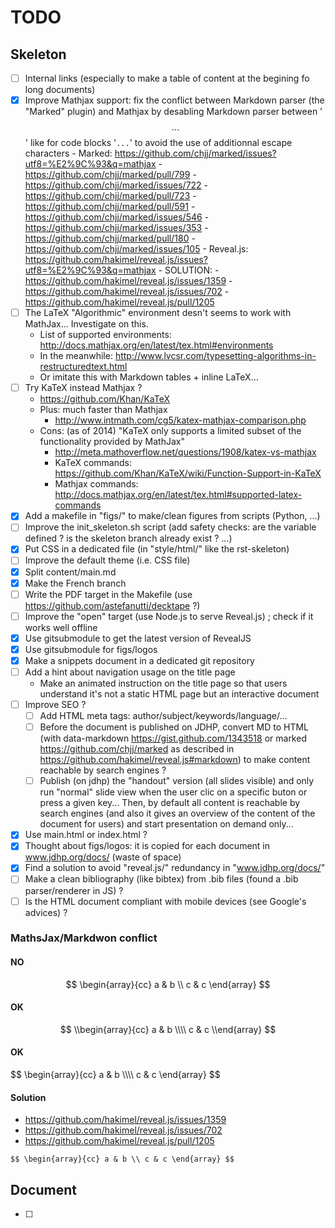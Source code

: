 # TODO

## Skeleton

- [ ] Internal links (especially to make a table of content at the begining fo
      long documents)
- [x] Improve Mathjax support: fix the conflict between Markdown parser (the
      "Marked" plugin) and Mathjax by desabling Markdown parser between
      '$$...$$' like for code blocks '```...```' to avoid the use of
      additionnal escape characters
      - Marked: https://github.com/chjj/marked/issues?utf8=%E2%9C%93&q=mathjax
          - https://github.com/chjj/marked/pull/799
          - https://github.com/chjj/marked/issues/722
          - https://github.com/chjj/marked/pull/723
          - https://github.com/chjj/marked/pull/591
          - https://github.com/chjj/marked/issues/546
          - https://github.com/chjj/marked/issues/353
          - https://github.com/chjj/marked/pull/180
          - https://github.com/chjj/marked/issues/105
      - Reveal.js: https://github.com/hakimel/reveal.js/issues?utf8=%E2%9C%93&q=mathjax
      - SOLUTION:
          - https://github.com/hakimel/reveal.js/issues/1359
          - https://github.com/hakimel/reveal.js/issues/702
          - https://github.com/hakimel/reveal.js/pull/1205
- [ ] The LaTeX "Algorithmic" environment desn't seems to work with MathJax... Investigate on this.
    - List of supported environments: http://docs.mathjax.org/en/latest/tex.html#environments
    - In the meanwhile: http://www.lvcsr.com/typesetting-algorithms-in-restructuredtext.html
    - Or imitate this with Markdown tables + inline LaTeX...
- [ ] Try KaTeX instead Mathjax ?
    - https://github.com/Khan/KaTeX
    - Plus: much faster than Mathjax
        - http://www.intmath.com/cg5/katex-mathjax-comparison.php
    - Cons: (as of 2014) "KaTeX only supports a limited subset of the functionality provided by MathJax"
        - http://meta.mathoverflow.net/questions/1908/katex-vs-mathjax
        - KaTeX commands: https://github.com/Khan/KaTeX/wiki/Function-Support-in-KaTeX
        - Mathjax commands: http://docs.mathjax.org/en/latest/tex.html#supported-latex-commands
- [x] Add a makefile in "figs/" to make/clean figures from scripts (Python,
      ...)
- [ ] Improve the init_skeleton.sh script (add safety checks: are the variable
      defined ? is the skeleton branch already exist ? ...)
- [x] Put CSS in a dedicated file (in "style/html/" like the rst-skeleton)
- [ ] Improve the default theme (i.e. CSS file)
- [x] Split content/main.md
- [x] Make the French branch
- [ ] Write the PDF target in the Makefile (use https://github.com/astefanutti/decktape ?)
- [ ] Improve the "open" target (use Node.js to serve Reveal.js) ; check if it works well offline
- [x] Use gitsubmodule to get the latest version of RevealJS
- [x] Use gitsubmodule for figs/logos
- [x] Make a snippets document in a dedicated git repository
- [ ] Add a hint about navigation usage on the title page
    - Make an animated instruction on the title page so that users
      understand it's not a static HTML page but an interactive document
- [ ] Improve SEO ?
    - [ ] Add HTML meta tags: author/subject/keywords/language/...
    - [ ] Before the document is published on JDHP, convert MD to HTML (with
          data-markdown https://gist.github.com/1343518 or marked
          https://github.com/chjj/marked as described in
          https://github.com/hakimel/reveal.js#markdown) to make content
          reachable by search engines ?
    - [ ] Publish (on jdhp) the "handout" version (all slides visible)
          and only run "normal" slide view when the user clic on a specific buton 
          or press a given key... Then, by default all content is reachable
          by search engines (and also it gives an overview of the content
          of the document for users) and start presentation on demand only...
- [x] Use main.html or index.html ?
- [x] Thought about figs/logos: it is copied for each document in
      www.jdhp.org/docs/ (waste of space)
- [x] Find a solution to avoid "reveal.js/" redundancy in "www.jdhp.org/docs/"
- [ ] Make a clean bibliography (like bibtex) from .bib files (found a .bib parser/renderer in JS) ?
- [ ] Is the HTML document compliant with mobile devices (see Google's
      advices) ?

### MathsJax/Markdwon conflict

#### NO

$$
\begin{array}{cc}
  a & b \\
  c & c
\end{array}
$$

#### OK

$$
\\begin{array}{cc}
  a & b \\\\
  c & c
\\end{array}
$$

#### OK

<div>
$$
\begin{array}{cc}
  a & b \\\\
  c & c
\end{array}
$$
</div>

#### Solution

- https://github.com/hakimel/reveal.js/issues/1359
- https://github.com/hakimel/reveal.js/issues/702
- https://github.com/hakimel/reveal.js/pull/1205

`$$
\begin{array}{cc}
  a & b \\
  c & c
\end{array}
$$`

## Document

- [ ] 
